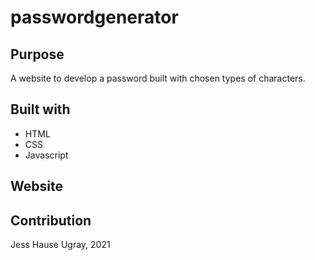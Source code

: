 # passwordgenerator

## Purpose
A website to develop a password built with chosen types of characters. 

## Built with
* HTML
* CSS
* Javascript

## Website





## Contribution
Jess Hause Ugray, 2021
